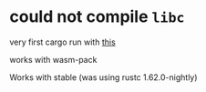 # could not compile `libc`

very first cargo run with [this](https://sotrh.github.io/learn-wgpu/beginner/tutorial1-window/#the-code)

works with wasm-pack

Works with stable (was using rustc 1.62.0-nightly)
